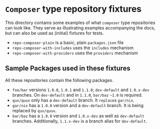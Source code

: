 # `Composer` type repository fixtures

This directory contains some examples of what `composer` type repositories can
look like. They serve as illustrating examples accompanying the docs, but can
also be used as (initial) fixtures for tests.

* `repo-composer-plain` is a basic, plain `packages.json` file
* `repo-composer-with-includes` uses the `includes` mechanism
* `repo-composer-with-providers` uses the `providers` mechanism

## Sample Packages used in these fixtures

All these repositories contain the following packages.

* `foo/bar` versions `1.0.0`, `1.0.1` and `1.1.0`; `dev-default` and `1.0.x-dev` branches.
  On `dev-default` and in `1.1.0`, `bar/baz` `~1.0` is required.
* `qux/quux` only has a `dev-default` branch. It `replace`s `gar/nix`.
* `gar/nix` has a `1.0.0` version and a `dev-default` branch. It is being replaced
  by `qux/quux`.
* `bar/baz` has a `1.0.0` version and `1.0.x-dev` as well as `dev-default` branches.
  Additionally, `1.1.x-dev` is a branch alias for `dev-default`.
